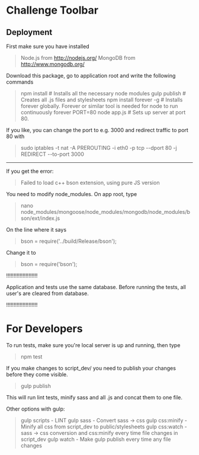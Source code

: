 # Challenge Toolbar

## Deployment

First make sure you have installed

> Node.js from http://nodejs.org/
> MongoDB from http://www.mongodb.org/

Download this package, go to application root and write the following commands

> npm install                   # Installs all the necessary node modules
> gulp publish                  # Creates all .js files and stylesheets
> npm install forever -g        # Installs forever globally. Forever or similar tool is needed for node to run continuously
> forever PORT=80 node app.js   # Sets up server at port 80. 

If you like, you can change the port to e.g. 3000 and redirect traffic to port 80 with

> sudo iptables -t nat -A PREROUTING -i eth0 -p tcp --dport 80 -j REDIRECT --to-port 3000

----

If you get the error:

> Failed to load c++ bson extension, using pure JS version

You need to modify node_modules. On app root, type

> nano node_modules/mongoose/node_modules/mongodb/node_modules/bson/ext/index.js

On the line where it says

> bson = require('../build/Release/bson');

Change it to

> bson = require('bson');


!!!!!!!!!!!!!!!!!!!!!

Application and tests use the same database. Before running the tests, all user's are cleared from database.

!!!!!!!!!!!!!!!!!!!!!


# For Developers

To run tests, make sure you're local server is up and running, then type

> npm test

If you make changes to script_dev/ you need to publish your changes before they come visible.

> gulp publish

This will run lint tests, minify sass and all .js and concat them to one file.

Other options with gulp:

> gulp scripts      -  LINT
> gulp sass         -  Convert sass -> css
> gulp css:minify   -  Minify all css from script_dev to public/stylesheets
> gulp css:watch    -  sass -> css conversion and css:minify every time file changes in script_dev
> gulp watch        -  Make gulp publish every time any file changes